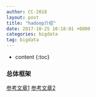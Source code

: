 ```yaml
---
author: CC-2018
layout: post
title: "hadoop介绍"
date: 2017-10-25 10:18:01 +0800
categories: bigdata
tag: bigdata
---
```


* content
{:toc}

### 总体框架

[参考文章1](http://blog.csdn.net/w12345_ww/article/details/51910889)
[参考文章2](https://www.zhihu.com/question/26568496)
